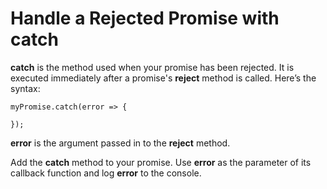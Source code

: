 # Handle a Rejected Promise with catch

**catch** is the method used when your promise has been rejected. It is executed immediately after a promise's **reject** method is called. Here’s the syntax:

~~~
myPromise.catch(error => {
  
});
~~~

**error** is the argument passed in to the **reject** method.

Add the **catch** method to your promise. Use **error** as the parameter of its callback function and log **error** to the console.
